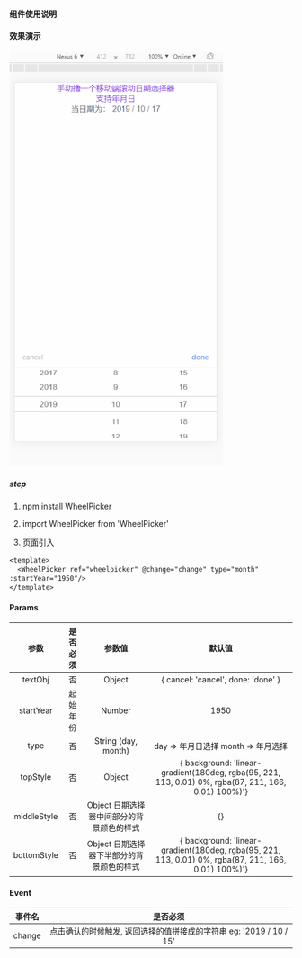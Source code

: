 #### 组件使用说明

#### 效果演示
<img src="../../assets/gif/wheel-picker.gif" width="380"/>

##### step

1. npm install WheelPicker

2. import WheelPicker from 'WheelPicker'

3. 页面引入
```
<template>
  <WheelPicker ref="wheelpicker" @change="change" type="month" :startYear="1950"/>
</template>
```

#### Params

| 参数 | 是否必须  | 参数值 |  默认值 |
|:-----------:| :--------------------------:| :-------------:| :-------------:| 
| textObj | 否  | Object | { cancel: 'cancel', done: 'done' } |
| startYear | 起始年份  | Number | 1950 |
| type | 否  | String (day, month) | day => 年月日选择  month => 年月选择 |
| topStyle | 否  | Object  | { background: 'linear-gradient(180deg, rgba(95, 221, 113, 0.01) 0%, rgba(87, 211, 166, 0.01) 100%)'}  |
| middleStyle | 否  | Object 日期选择器中间部分的背景颜色的样式 | {}  |
| bottomStyle | 否  | Object 日期选择器下半部分的背景颜色的样式 | { background: 'linear-gradient(180deg, rgba(95, 221, 113, 0.01) 0%, rgba(87, 211, 166, 0.01) 100%)'}  |


#### Event

| 事件名 | 是否必须  |
|:-----------:| :--------------------------:|
| change | 点击确认的时候触发, 返回选择的值拼接成的字符串 eg: '2019 / 10 / 15' |
